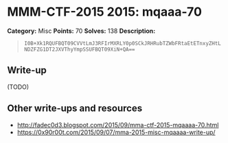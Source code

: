 # MMM-CTF-2015 2015: mqaaa-70

**Category:** Misc
**Points:** 70
**Solves:** 138
**Description:**

> `I0B+Xk1RQUFBQT09CVVtLmJ3RFIrMXRLY0p0SCkJRHRubTZWbFRtaEtETnxyZHtLNDZFZG1DT2JXVThyYmpSSUFBQT09XiN+QA==`
> 

## Write-up

(TODO)

## Other write-ups and resources

* <http://fadec0d3.blogspot.com/2015/09/mma-ctf-2015-mqaaaa-70.html> 
* <https://0x90r00t.com/2015/09/07/mma-2015-misc-mqaaaa-write-up/>
